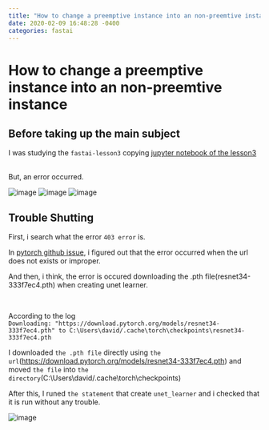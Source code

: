 ```yaml
---
title: "How to change a preemptive instance into an non-preemtive instance"
date: 2020-02-09 16:48:28 -0400
categories: fastai
---
```


# How to change a preemptive instance into an non-preemtive instance

## Before taking up the main subject
I was studying the ```fastai-lesson3``` copying [jupyter notebook of the lesson3](https://nbviewer.jupyter.org/github/fastai/course-v3/blob/master/nbs/dl1/lesson3-camvid.ipynb)

<br>
But, an error occurred.
<br>

![image](https://user-images.githubusercontent.com/47529632/74465592-8a1e2800-4e4a-11ea-9c4f-fd8992fb29bd.png)
![image](https://user-images.githubusercontent.com/47529632/74465720-c6ea1f00-4e4a-11ea-8501-0cecac575d3f.png)
![image](https://user-images.githubusercontent.com/47529632/74465770-db2e1c00-4e4a-11ea-88ca-8eb797a4e888.png)


## Trouble Shutting

First, i search what the error ```403 error``` is.

In [pytorch github issue](https://github.com/PetrochukM/PyTorch-NLP/issues/70), i figured out that the error occurred when the url does not exists or improper.

And then, i think, the error is occured downloading the .pth file(resnet34-333f7ec4.pth) when creating unet learner.

<br>

According to the log <br>
``` Downloading: "https://download.pytorch.org/models/resnet34-333f7ec4.pth" to C:\Users\david/.cache\torch\checkpoints\resnet34-333f7ec4.pth ```

I downloaded ```the .pth file``` directly using ```the url```(https://download.pytorch.org/models/resnet34-333f7ec4.pth) and moved ```the file``` into ```the directory```(C:\Users\david/.cache\torch\checkpoints)

After this, I runed ```the statement``` that create ```unet_learner``` and i checked that it is run without any trouble.

![image](https://user-images.githubusercontent.com/47529632/74467742-77a5ed80-4e4e-11ea-85d8-35a3c0600ef2.png)
